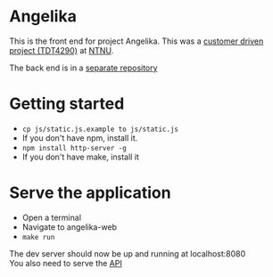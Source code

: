 Angelika
============

This is the front end for project Angelika. This was a [customer driven project (TDT4290)](http://www.idi.ntnu.no/emner/tdt4290/) at [NTNU](http://www.ntnu.edu/).

The back end is in a [separate repository](https://github.com/sigurdsa/angelika-api)

# Getting started

* `cp js/static.js.example to js/static.js`
* If you don't have npm, install it.
* `npm install http-server -g`
* If you don't have make, install it

# Serve the application

* Open a terminal
* Navigate to angelika-web
* `make run`

The dev server should now be up and running at localhost:8080  
You also need to serve the [API](https://github.com/sigurdsa/angelika-api)
